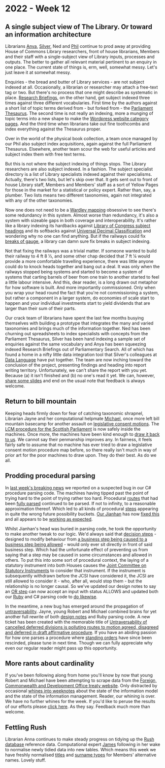 # 2022 - Week 12

## A single subject view of The Library. Or toward an information architecture

Librarians [Anya](https://twitter.com/bitten_), [Silver](https://twitter.com/silveroliver), Ned and [Phil](https://twitter.com/philbgorman) continue to prod away at providing House of Commons Library researchers, front of house librarians, Members and their staff with a single-subject view of Library inputs, processes and outputs. The better to gather all relevant material pertinent to an enquiry in one place. The current state of things is, erm, well, somewhat messy. Let's just leave it at somewhat messy.

Enquiries - the bread and butter of Library services - are not subject indexed at all. Occasionally, a librarian or researcher may attach a free-text tag or two. But there's no process that one might describe as systematic in place. [Research Briefings](https://researchbriefings.parliament.uk/), on the other hand, get subject indexed three times against three different vocabularies. First time by the authors against a short list of topic terms derived from - but forked from - the [Parliament Thesaurus](https://explore.data.parliament.uk/?endpoint=terms). The second time is not really an indexing, more a munging of topic terms into a new shape to make the [Wordpress website category pages](https://commonslibrary.parliament.uk/research/). And the third time when librarians take out fine toothcombs and index everything against the Thesaurus proper.

Over in the world of the physical book collection, a team once managed by our Phil also subject index acquisitions, again against the full Parliament Thesaurus. Elsewhere, another team scour the web for useful articles and subject index them with free text terms.

But this is not where the subject indexing of things stops. The Library researchers are also subject indexed. In a fashion. The subject specialist directory is a list of Library specialists indexed against their specialisms. Actually, there's two lists, but let's skip over that. It gets sent out to front of house Library staff, Members and Members' staff as a sort of Yellow Pages for those in the market for a statistical or policy expert. Rather than, say, a plumber. Two lists means two different taxonomies, again not integrated with any of the other taxonomies.

Now one does not need to be a [Wardley mapping](https://en.wikipedia.org/wiki/Wardley_map) obsessive to see there's some redundancy in this system. Almost worse than redundancy, it's also a system with sizeable gaps in both coverage and interoperability.  It's rather like a library indexing its hardbacks against [Library of Congress subject headings](https://authorities.loc.gov/cgi-bin/Pwebrecon.cgi?DB=local&PAGE=First) and its softbacks against [Universal Decimal Classification](https://en.wikipedia.org/wiki/Universal_Decimal_Classification) and wondering why no one can find anything. But if the railways could fix [breaks of gauge](https://en.wikipedia.org/wiki/Break_of_gauge), a library can damn sure fix breaks in subject indexing.

Not that fixing the railways was a trivial matter. If someone wanted to build their railway to 4 ft 8 1⁄2, and some other chap decided that 7 ft 1⁄4 would provide a more comfortable travelling experience, there was little anyone could do to knock heads together and bang out a deal. It was only when the railways stopped being systems and started to become a system of systems that carting barrels of beer from one train to another started to feel a little labour intensive. And this, dear reader, is a long drawn out metaphor for how software is built. And more importantly commissioned. Only when you wrap your head round the fact that you're not commissioning a system, but rather a component in a larger system, do economies of scale start to happen and your individual investments start to yield dividends that are larger than their sum of their parts.

Our crack team of librarians have spent the last few months busying themselves with building a prototype that integrates the many and varied taxonomies and brings much of the information together. Ned has been churning out spreadsheets to index specialists with concepts from the Parliament Thesaurus, Silver has been hand indexing a sample set of enquiries against the same vocabulary and Anya has been squeezing indexed Research Briefings out of Parliamentary Search. All of which has found a home in a nifty little data integration tool that Silver's colleagues at [Data Language](https://datalanguage.com/) have put together. The team are now inching toward the conclusion of the project, presenting findings and heading into report writing territory. Unfortunately, we can't share the report with you yet. Because (a) it isn't finished and (b) no one's read it yet. We can, however, [share some slides](https://docs.google.com/presentation/d/1i1kaZCFS1D3ngV0M86bqQxDBzAyapSaMbCPSNTTviqU/edit?usp=sharing) and end on the usual note that feedback is always welcome.

## Return to bill mountain

Keeping heads firmly down for fear of catching taxonomic shrapnel, Librarian Jayne and her computational helpmate [Michael](https://twitter.com/fantasticlife), once more left bill mountain basecamp for another assault on [legislative consent motions](https://en.wikipedia.org/wiki/Legislative_consent_motion). The [LCM procedure for the Scottish Parliament](https://ukparliament.github.io/ontologies/procedure/maps/legislation/primary/public-bills/components/devolved-legislature-consent/scottish-parliament/scottish-parliament-consent.pdf) is now safely inside the machines. Once more, the machines have been kind enough to [draw it back to us](https://ukparliament.github.io/ontologies/procedure/maps/legislation/primary/public-bills/components/devolved-legislature-consent/scottish-parliament/scottish-parliament-consent.svg). We cannot say their penmanship improves any. In fairness, it feels fairly safe to assume that no machine has ever tried to draw a legislative consent motion procedure map before, so there really isn't much in way of prior art for the poor machines to draw upon. They do their best. As do we all.

## Prodding procedural parsing

In [last week's breaking news](https://ukparliament.github.io/ontologies/meta/weeknotes/2022/11/#prodding-procedural-parsing) we reported on a suspected bug in our C# procedure parsing code. The machines having tipped past the point of trying hard to the point of trying rather too hard. Procedural [routes](https://ukparliament.github.io/ontologies/procedure/procedure-ontology.html#d4e164) that had been [fully parsed](https://ukparliament.github.io/ontologies/procedure/maps/meta/design-notes/#parse-passes) continued to be parsed. If not to infinity, to a reasonable approximation thereof. Which led to all kinds of procedural [steps](https://ukparliament.github.io/ontologies/procedure/procedure-ontology.html#d4e175) appearing in quite the wrong future possibility buckets. [Our Jianhan](https://twitter.com/jianhanzhu) has now [fixed this](https://trello.com/c/QVKp6GUK/285-bug-in-procedure-parsing-code) and all appears to be [working as expected](https://procedures.azurewebsites.net/WorkPackages/526/stepreport).

Whilst Jianhan's head was buried in parsing code, he took the opportunity to make another tweak to our logic. We'd always said that [decision steps](https://ukparliament.github.io/ontologies/procedure/maps/meta/design-notes/#decision-steps) - designed to modify behaviour from [a business step being caused to a business step being allowed](https://ukparliament.github.io/ontologies/procedure/maps/meta/design-notes/#potential-states-of-a-business-step) - would only ever sit directly in front of said business step. Which had the unfortunate effect of preventing us from saying that a step may be caused in some circumstances and allowed in others. To put this into some sort of procedural context, the laying of a statutory instrument into both Houses causes the [Joint Committee on Statutory Instruments](https://committees.parliament.uk/committee/148/statutory-instruments-joint-committee/) to consider that instrument. If the instrument is subsequently withdrawn before the JCSI have considered it, the JCSI are still allowed to consider it - who, after all, would stop them - but the relationship is no longer causal. So we've updated our design notes to say an [OR step](https://ukparliament.github.io/ontologies/procedure/maps/meta/design-notes/#or-steps) can now accept an input with status ALLOWS and updated both our [Ruby](https://parliamentary-procedures.herokuapp.com/meta/comments) and C# parsing code to [do likewise](https://trello.com/c/33VywVWo/286-change-the-behaviour-of-an-or-step-to-allow-an-input-with-status-allows).

In the meantime, a new bug has emerged around the propagation of [untraversability](https://ukparliament.github.io/ontologies/procedure/maps/meta/design-notes/#route-currentness-and-untraversability). Jayne, young Robert and Michael combined brains for yet another full rewrite of both [design notes](https://ukparliament.github.io/ontologies/procedure/maps/meta/design-notes/) and Ruby parsing code. A new ticket has been created with the memorable title of [Untraversability of cancelled deferred divisions is polluting routes to motion agreed, disagreed and deferred in draft affirmative procedure](https://trello.com/c/n7LVS0TI/281-untraversability-of-cancelled-deferred-divisions-is-polluting-routes-to-motion-agreed-disagreed-and-deferred-in-draft-affirmativ). If you have an abiding passion for how one parses a procedure where [standing orders](https://standing-orders.herokuapp.com/) have since been rescinded, please tune in next time. Though we can fully appreciate why even our regular reader might pass up this opportunity.

## More rants about cardinality

If you've been following along from home you'll know by now that young Robert and Michael have been attempting to scrape data from the [Foreign, Commonwealth and Development Office treaty website](https://treaties.fcdo.gov.uk/responsive/app/consolidatedSearch/). Only distracted by occasional [whines into weeknotes](https://ukparliament.github.io/ontologies/meta/weeknotes/2022/11/#more-rants-about-cardinality) about the state of the information model and the state of the information management. Reader, our whining is over. We have no further whines for the week. If you'd like to peruse the results of our efforts please [click here](https://uk-treaties.herokuapp.com/). As they say. Feedback much more than welcome.

## Fettling Rush

Librarian Anna continues to make steady progress on tidying up the [Rush database](https://membersafter1832.historyofparliamentonline.org/) reference data. Computational expert [James](https://twitter.com/jamesjefferies) following in her wake to normalise newly tidied data into new tables. Which means this week we have freshly normalised [titles](https://membersafter1832.historyofparliamentonline.org/honorifics) and  [surname types](https://membersafter1832.historyofparliamentonline.org/surname_types) for Members' alternative names. Lovely stuff.